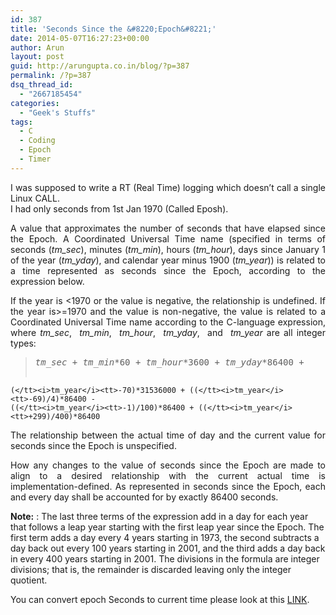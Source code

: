 ```yaml
---
id: 387
title: 'Seconds Since the &#8220;Epoch&#8221;'
date: 2014-05-07T16:27:23+00:00
author: Arun
layout: post
guid: http://arungupta.co.in/blog/?p=387
permalink: /?p=387
dsq_thread_id:
  - "2667185454"
categories:
  - "Geek's Stuffs"
tags:
  - C
  - Coding
  - Epoch
  - Timer
---
```

<p style="text-align: justify;">
  I was supposed to write a RT (Real Time) logging which doesn&#8217;t call a single Linux CALL.<br /> I had only seconds from 1st Jan 1970 (Called Eposh).
</p>

<p style="text-align: justify;">
  A value that approximates the number of seconds that have elapsed since the Epoch. A Coordinated Universal Time name (specified in terms of seconds (<i>tm_sec</i>), minutes (<i>tm_min</i>), hours (<i>tm_hour</i>), days since January 1 of the year (<i>tm_yday</i>), and calendar year minus 1900 (<i>tm_year</i>)) is related to a time represented as seconds since the Epoch, according to the expression below.
</p>

<p style="text-align: justify;">
  If the year is <1970 or the value is negative, the relationship is undefined. If the year is>=1970 and the value is non-negative, the value is related to a Coordinated Universal Time name according to the C-language expression, where <i>tm_sec</i>,  <i>tm_min</i>,  <i>tm_hour</i>,  <i>tm_yday</i>,  and  <i>tm_year</i> are all integer types:
</p>

> <pre><i>tm_sec</i> <tt>+</tt> <i>tm_min</i><tt>*60 +</tt> <i>tm_hour</i><tt>*3600 +</tt> <i>tm_yday</i><tt>*86400 +
    (</tt><i>tm_year</i><tt>-70)*31536000 + ((</tt><i>tm_year</i><tt>-69)/4)*86400 -
    ((</tt><i>tm_year</i><tt>-1)/100)*86400 + ((</tt><i>tm_year</i><tt>+299)/400)*86400
</tt></pre>

<p style="text-align: justify;">
  The relationship between the actual time of day and the current value for seconds since the Epoch is unspecified.
</p>

<p style="text-align: justify;">
  How any changes to the value of seconds since the Epoch are made to align to a desired relationship with the current actual time is implementation-defined. As represented in seconds since the Epoch, each and every day shall be accounted for by exactly 86400 seconds.
</p>

**Note:**
:   The last three terms of the expression add in a day for each year that follows a leap year starting with the first leap year since the Epoch. The first term adds a day every 4 years starting in 1973, the second subtracts a day back out every 100 years starting in 2001, and the third adds a day back in every 400 years starting in 2001. The divisions in the formula are integer divisions; that is, the remainder is discarded leaving only the integer quotient.

You can convert epoch Seconds to current time please look at this <a href="https://github.com/arungupta2008/code/blob/master/Epoch_to_date.c" target="_blank">LINK</a>.